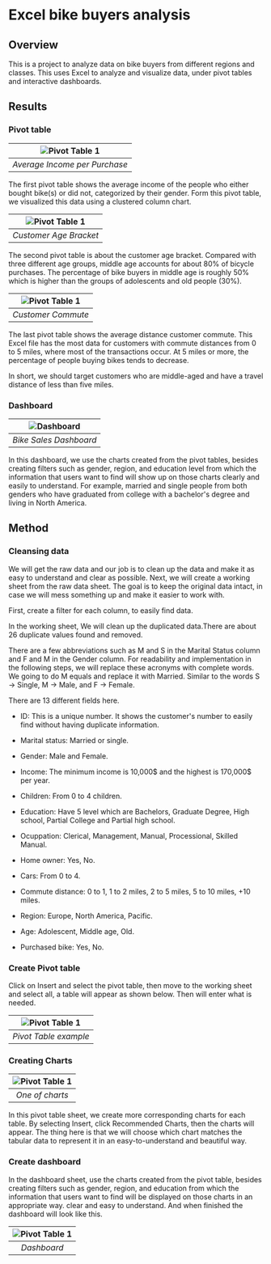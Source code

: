 # Excel bike buyers analysis

## Overview

This is a project to analyze data on bike buyers from different regions and classes. This uses Excel to analyze and visualize data, under pivot tables and interactive dashboards.

## Results

### Pivot table

| ![Pivot Table 1](./images/pivot-table-1.png) |
| :--: |
| *Average Income per Purchase* |

The first pivot table shows the average income of the people who either bought bike(s) or did not, categorized by their gender. Form this pivot table, we visualized this data using a clustered column chart.

| ![Pivot Table 1](./images/pivot-table-3.png) |
| :--: |
| *Customer Age Bracket* |

The second pivot table is about the customer age bracket. Compared with three different age groups, middle age accounts for about 80% of bicycle purchases. The percentage of bike buyers in middle age is roughly 50% which is higher than the groups of adolescents and old people (30%).

| ![Pivot Table 1](./images/pivot-table-2.png) |
| :--: |
| *Customer Commute* |

The last pivot table shows the average distance customer commute. This Excel file has the most data for customers with commute distances from 0 to 5 miles, where most of the transactions occur. At 5 miles or more, the percentage of people buying bikes tends to decrease.

In short, we should target customers who are middle-aged and have a travel distance of less than five miles.

### Dashboard

| ![Dashboard](./images/dash-board.png) |
| :--: |
| *Bike Sales Dashboard* |

In this dashboard, we use the charts created from the pivot tables, besides creating filters such as gender, region, and education level from which the information that users want to find will show up on those charts clearly and easily to understand. For example, married and single people from both genders who have graduated from college with a bachelor's degree and living in North America.

## Method

### Cleansing data

We will get the raw data and our job is to clean up the data and make it as easy to understand and clear as possible. Next, we will create a working sheet from the raw data sheet. The goal is to keep the original data intact, in case we will mess something up and make it easier to work with.

First, create a filter for each column, to easily find data.

In the working sheet, We will clean up the duplicated data.There are about 26 duplicate values found and removed. 

There are a few abbreviations such as M and S in the Marital Status column and F and M in the Gender column. For readability and implementation in the following steps, we will replace these acronyms with complete words. We going to do M equals and replace it with Married. Similar to the words S -> Single, M -> Male, and F -> Female.


There are 13 different fields here.

* ID: This is a unique number. It shows the customer's number to easily find without having duplicate information.

* Marital status: Married or single.

* Gender: Male and Female.

* Income: The minimum income is 10,000$ and the highest is 170,000$ per year.

* Children: From 0 to 4 children.

* Education: Have 5 level which are Bachelors, Graduate Degree, High school, Partial College and Partial high school.

* Ocuppation: Clerical, Management, Manual, Processional, Skilled Manual.

* Home owner: Yes, No.

* Cars: From 0 to 4.

* Commute distance: 0 to 1, 1 to 2 miles, 2 to 5 miles, 5 to 10 miles, +10 miles.

* Region: Europe, North America, Pacific.

* Age: Adolescent, Middle age, Old.

* Purchased bike: Yes, No.

### Create Pivot table

Click on Insert and select the pivot table, then move to the working sheet and select all, a table will appear as shown below. Then will enter what is needed.

| ![Pivot Table 1](./images/pivot-table-example.png) |
| :--: |
| *Pivot Table example* |

### Creating Charts

| ![Pivot Table 1](./images/one-of-charts.png) |
| :--: |
| *One of charts* | 

In this pivot table sheet, we create more corresponding charts for each table. By selecting Insert, click Recommended Charts, then the charts will appear. The thing here is that we will choose which chart matches the tabular data to represent it in an easy-to-understand and beautiful way.

### Create dashboard

In the dashboard sheet, use the charts created from the pivot table, besides creating filters such as gender, region, and education from which the information that users want to find will be displayed on those charts in an appropriate way. clear and easy to understand.
And when finished the dashboard will look like this.

| ![Pivot Table 1](./images/create-dash-board.png) |
| :--: |
| *Dashboard* |
